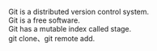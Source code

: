 Git is a distributed version control system.<br/>
Git is a free software.<br/>
Git has a mutable index called stage.<br/>
git clone、git remote add.
